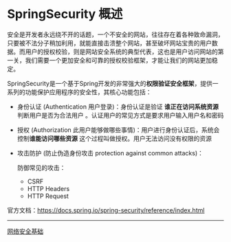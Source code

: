 # SpringSecurity 概述

安全是开发者永远绕不开的话题，一个不安全的网站，往往存在着各种致命漏洞，只要被不法分子稍加利用，就能直接击溃整个网站，甚至破坏网站宝贵的用户数据。而用户的授权校验，则是网站安全系统的典型代表，这也是用户访问网站的第一关，我们需要一个更加安全和可靠的授权校验框架，才能让我们的网站更加稳定。

SpringSecurity是一个基于Spring开发的非常强大的**权限验证安全框架**，提供一系列的功能保护应用程序的安全性，其核心功能包括：

- 身份认证 (Authentication 用户登录)：身份认证是验证 **谁正在访问系统资源** 判断用户是否为合法用户 。认证用户的常见方式是要求用户输入用户名和密码  

- 授权 (Authorization 此用户能够做哪些事情)：用户进行身份认证后，系统会控制**谁能访问哪些资源** 这个过程叫做授权。用户无法访问没有权限的资源

- 攻击防护 (防止伪造身份攻击 protection against common attacks)：

  防御常见的攻击：

  - CSRF
  - HTTP Headers
  - HTTP Request


官方文档：https://docs.spring.io/spring-security/reference/index.html

****

[网络安全基础](../../../../../Other/NetworkSecurity/README.md)
